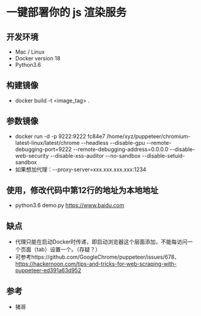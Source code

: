 # 一键部署你的 js 渲染服务  

## 开发环境  
- Mac / Linux
- Docker version 18 
- Python3.6  

## 构建镜像  
- docker build -t <image_tag> .  

## 参数镜像  
- docker run -d -p 9222:9222 fc84e7  /home/xyz/puppeteer/chromium-latest-linux/latest/chrome --headless --disable-gpu --remote-debugging-port=9222 --remote-debugging-address=0.0.0.0 --disable-web-security --disable-xss-auditor --no-sandbox --disable-setuid-sandbox 
- 如果想加代理：--proxy-server=xxx.xxx.xxx.xxx:1234 
 

## 使用，修改代码中第12行的地址为本地地址
- python3.6 demo.py https://www.baidu.com

## 缺点
- 代理只能在启动Docker时传递，即启动浏览器这个层面添加，不能每访问一个页面（tab）设置一个。（存疑？）
- 可参考https://github.com/GoogleChrome/puppeteer/issues/678、https://hackernoon.com/tips-and-tricks-for-web-scraping-with-puppeteer-ed391a63d952

## 参考
- 猪哥

